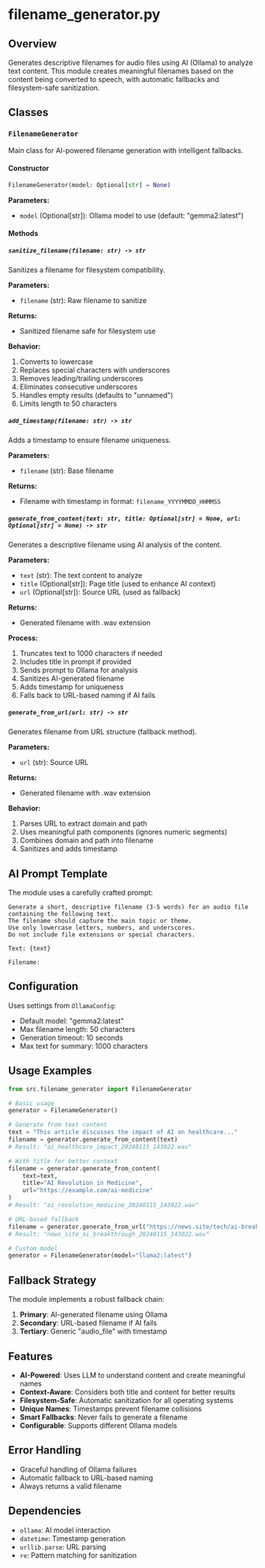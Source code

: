 # filename_generator.py

## Overview
Generates descriptive filenames for audio files using AI (Ollama) to analyze text content. This module creates meaningful filenames based on the content being converted to speech, with automatic fallbacks and filesystem-safe sanitization.

## Classes

### `FilenameGenerator`
Main class for AI-powered filename generation with intelligent fallbacks.

#### Constructor
```python
FilenameGenerator(model: Optional[str] = None)
```

**Parameters:**
- `model` (Optional[str]): Ollama model to use (default: "gemma2:latest")

#### Methods

##### `sanitize_filename(filename: str) -> str`
Sanitizes a filename for filesystem compatibility.

**Parameters:**
- `filename` (str): Raw filename to sanitize

**Returns:**
- Sanitized filename safe for filesystem use

**Behavior:**
1. Converts to lowercase
2. Replaces special characters with underscores
3. Removes leading/trailing underscores
4. Eliminates consecutive underscores
5. Handles empty results (defaults to "unnamed")
6. Limits length to 50 characters

##### `add_timestamp(filename: str) -> str`
Adds a timestamp to ensure filename uniqueness.

**Parameters:**
- `filename` (str): Base filename

**Returns:**
- Filename with timestamp in format: `filename_YYYYMMDD_HHMMSS`

##### `generate_from_content(text: str, title: Optional[str] = None, url: Optional[str] = None) -> str`
Generates a descriptive filename using AI analysis of the content.

**Parameters:**
- `text` (str): The text content to analyze
- `title` (Optional[str]): Page title (used to enhance AI context)
- `url` (Optional[str]): Source URL (used as fallback)

**Returns:**
- Generated filename with .wav extension

**Process:**
1. Truncates text to 1000 characters if needed
2. Includes title in prompt if provided
3. Sends prompt to Ollama for analysis
4. Sanitizes AI-generated filename
5. Adds timestamp for uniqueness
6. Falls back to URL-based naming if AI fails

##### `generate_from_url(url: str) -> str`
Generates filename from URL structure (fallback method).

**Parameters:**
- `url` (str): Source URL

**Returns:**
- Generated filename with .wav extension

**Behavior:**
1. Parses URL to extract domain and path
2. Uses meaningful path components (ignores numeric segments)
3. Combines domain and path into filename
4. Sanitizes and adds timestamp

## AI Prompt Template
The module uses a carefully crafted prompt:
```
Generate a short, descriptive filename (3-5 words) for an audio file containing the following text. 
The filename should capture the main topic or theme. 
Use only lowercase letters, numbers, and underscores. 
Do not include file extensions or special characters.

Text: {text}

Filename:
```

## Configuration
Uses settings from `OllamaConfig`:
- Default model: "gemma2:latest"
- Max filename length: 50 characters
- Generation timeout: 10 seconds
- Max text for summary: 1000 characters

## Usage Examples
```python
from src.filename_generator import FilenameGenerator

# Basic usage
generator = FilenameGenerator()

# Generate from text content
text = "This article discusses the impact of AI on healthcare..."
filename = generator.generate_from_content(text)
# Result: "ai_healthcare_impact_20240115_143022.wav"

# With title for better context
filename = generator.generate_from_content(
    text=text,
    title="AI Revolution in Medicine",
    url="https://example.com/ai-medicine"
)
# Result: "ai_revolution_medicine_20240115_143022.wav"

# URL-based fallback
filename = generator.generate_from_url("https://news.site/tech/ai-breakthrough")
# Result: "news_site_ai_breakthrough_20240115_143022.wav"

# Custom model
generator = FilenameGenerator(model="llama2:latest")
```

## Fallback Strategy
The module implements a robust fallback chain:
1. **Primary**: AI-generated filename using Ollama
2. **Secondary**: URL-based filename if AI fails
3. **Tertiary**: Generic "audio_file" with timestamp

## Features
- **AI-Powered**: Uses LLM to understand content and create meaningful names
- **Context-Aware**: Considers both title and content for better results
- **Filesystem-Safe**: Automatic sanitization for all operating systems
- **Unique Names**: Timestamps prevent filename collisions
- **Smart Fallbacks**: Never fails to generate a filename
- **Configurable**: Supports different Ollama models

## Error Handling
- Graceful handling of Ollama failures
- Automatic fallback to URL-based naming
- Always returns a valid filename

## Dependencies
- `ollama`: AI model interaction
- `datetime`: Timestamp generation
- `urllib.parse`: URL parsing
- `re`: Pattern matching for sanitization